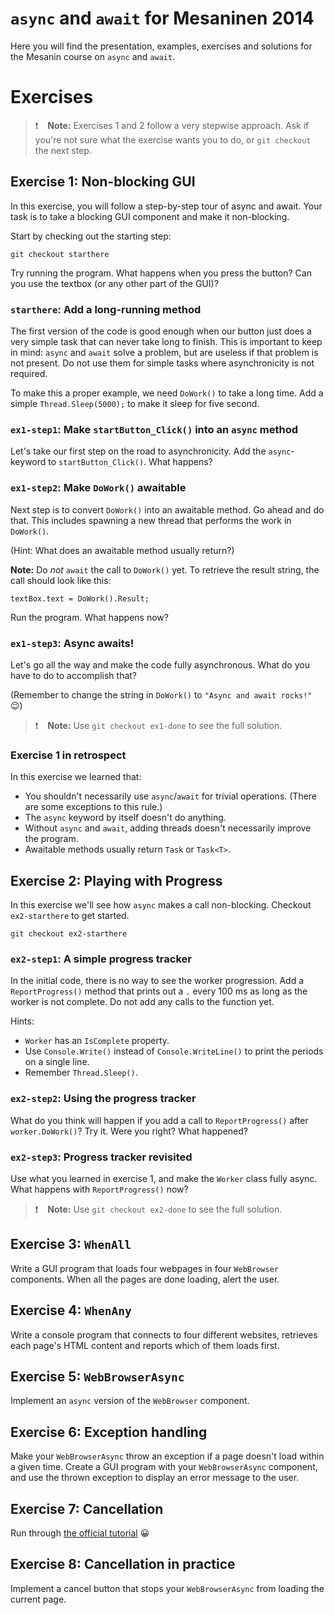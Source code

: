 # `async` and `await` for Mesaninen 2014

Here you will find the presentation, examples, exercises and solutions for the Mesanin course on `async` and `await`.

# Exercises

> :exclamation: &ensp; **Note:** Exercises 1 and 2 follow a very stepwise approach. Ask if you're not sure what the 
> exercise wants you to do, or `git checkout` the next step.

## Exercise 1: Non-blocking GUI

In this exercise, you will follow a step-by-step tour of async and await. Your task is to take a blocking GUI component
and make it non-blocking.

Start by checking out the starting step:

    git checkout starthere

Try running the program. What happens when you press the button? Can you use the textbox (or any other part of the GUI)?

### `starthere`: Add a long-running method

The first version of the code is good enough when our button just does a very simple task that can never take long to
finish. This is important to keep in mind: `async` and `await` solve a problem, but are useless if that problem is not
present. Do not use them for simple tasks where asynchronicity is not required.

To make this a proper example, we need `DoWork()` to take a long time. Add a simple `Thread.Sleep(5000);` to make it
sleep for five second.

### `ex1-step1`: Make `startButton_Click()` into an `async` method

Let's take our first step on the road to asynchronicity. Add the `async`-keyword to `startButton_Click()`. What happens?

### `ex1-step2`: Make `DoWork()` awaitable

Next step is to convert `DoWork()` into an awaitable method. Go ahead and do that. This includes spawning a new thread
that performs the work in `DoWork()`.

(Hint: What does an awaitable method usually return?)

**Note:** Do *not* `await` the call to `DoWork()` yet. To retrieve the result string, the call should look like this:

    textBox.text = DoWork().Result;

Run the program. What happens now?

### `ex1-step3`: Async awaits!

Let's go all the way and make the code fully asynchronous. What do you have to do to accomplish that?

(Remember to change the string in `DoWork()` to `"Async and await rocks!"` :wink:)

> :exclamation: &ensp; **Note:** Use `git checkout ex1-done` to see the full solution.

### Exercise 1 in retrospect

In this exercise we learned that:

- You shouldn't necessarily use `async`/`await` for trivial operations. (There are some exceptions to this rule.)
- The `async` keyword by itself doesn't do anything.
- Without `async` and `await`, adding threads doesn't necessarily improve the program.
- Awaitable methods usually return `Task` or `Task<T>`.


## Exercise 2: Playing with Progress

In this exercise we'll see how `async` makes a call non-blocking. Checkout `ex2-starthere` to get started.

    git checkout ex2-starthere

### `ex2-step1`: A simple progress tracker

In the initial code, there is no way to see the worker progression. Add a `ReportProgress()` method that prints out a
`.` every 100 ms as long as the worker is not complete. Do not add any calls to the function yet.

Hints:

- `Worker` has an `IsComplete` property.
- Use `Console.Write()` instead of `Console.WriteLine()` to print the periods on a single line.
- Remember `Thread.Sleep()`.

### `ex2-step2`: Using the progress tracker

What do you think will happen if you add a call to `ReportProgress()` after `worker.DoWork()`? Try it. Were you right?
What happened?

### `ex2-step3`: Progress tracker revisited 

Use what you learned in exercise 1, and make the `Worker` class fully async. What happens with `ReportProgress()` now?

> :exclamation: &ensp; **Note:** Use `git checkout ex2-done` to see the full solution.

## Exercise 3: `WhenAll`

Write a GUI program that loads four webpages in four `WebBrowser` components. When all the pages are done loading,
alert the user.

## Exercise 4: `WhenAny`

Write a console program that connects to four different websites, retrieves each page's HTML content and reports which
of them loads first.

## Exercise 5: `WebBrowserAsync`

Implement an `async` version of the `WebBrowser` component.

## Exercise 6: Exception handling

Make your `WebBrowserAsync` throw an exception if a page doesn't load within a given time. Create a GUI program with your `WebBrowserAsync` component, and use the thrown exception to display an error message to the user.

## Exercise 7: Cancellation

Run through [the official tutorial](http://msdn.microsoft.com/en-us/library/jj155759.aspx) :grinning:

## Exercise 8: Cancellation in practice

Implement a cancel button that stops your `WebBrowserAsync` from loading the current page.
